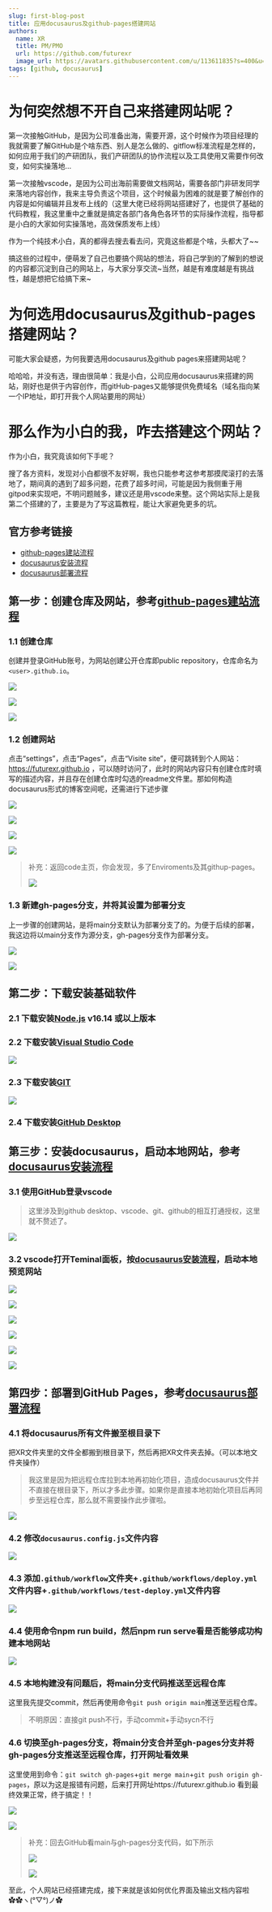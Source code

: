```yaml
---
slug: first-blog-post
title: 应用docusaurus及github-pages搭建网站
authors:
  name: XR
  title: PM/PMO
  url: https://github.com/futurexr
  image_url: https://avatars.githubusercontent.com/u/113611835?s=400&u=3e8d3816236fbdb5190d3bda17f52e3d7ffc5a4b&v=4
tags: [github, docusaurus]
---
```


# 为何突然想不开自己来搭建网站呢？

第一次接触GitHub，是因为公司准备出海，需要开源，这个时候作为项目经理的我就需要了解GitHub是个啥东西、别人是怎么做的、gitflow标准流程是怎样的，如何应用于我们的产研团队，我们产研团队的协作流程以及工具使用又需要作何改变，如何实操落地…

第一次接触vscode，是因为公司出海前需要做文档网站，需要各部门非研发同学来落地内容创作，我来主导负责这个项目，这个时候最为困难的就是要了解创作的内容是如何编辑并且发布上线的（这里大佬已经将网站搭建好了，也提供了基础的代码教程，我这里重中之重就是搞定各部门各角色各环节的实际操作流程，指导都是小白的大家如何实操落地，高效保质发布上线）

作为一个纯技术小白，真的都得去搜去看去问，究竟这些都是个啥，头都大了~~

搞这些的过程中，便萌发了自己也要搞个网站的想法，将自己学到的了解到的想说的内容都沉淀到自己的网站上，与大家分享交流~当然，越是有难度越是有挑战性，越是想把它给搞下来~

# 为何选用docusaurus及github-pages搭建网站？

可能大家会疑惑，为何我要选用docusaurus及github pages来搭建网站呢？

哈哈哈，并没有选，理由很简单：我是小白，公司应用docusaurus来搭建的网站，刚好也是供于内容创作，而gitHub-pages又能够提供免费域名（域名指向某一个IP地址，即打开我个人网站要用的网址）

# 那么作为小白的我，咋去搭建这个网站？

作为小白，我究竟该如何下手呢？

搜了各方资料，发现对小白都很不友好啊，我也只能参考这参考那摸爬滚打的去落地了，期间真的遇到了超多问题，花费了超多时间，可能是因为我侧重于用gitpod来实现吧，不明问题贼多，建议还是用vscode来整。这个网站实际上是我第二个搭建的了，主要是为了写这篇教程，能让大家避免更多的坑。

## 官方参考链接

* [github-pages建站流程](https://docs.github.com/en/pages/getting-started-with-github-pages/creating-a-github-pages-site)
* [docusaurus安装流程](https://docusaurus.io/zh-CN/docs/installation)
* [docusaurus部署流程](https://docusaurus.io/zh-CN/docs/deployment#deploying-to-github-pages)

## 第一步：创建仓库及网站，参考[github-pages建站流程](https://docs.github.com/en/pages/getting-started-with-github-pages/creating-a-github-pages-site)

### 1.1 创建仓库

创建并登录GitHub账号，为网站创建公开仓库即public repository，仓库命名为`<user>.github.io`。

![](./1.1-1.PNG)

![](./1.1-2.PNG)

![](./1.1-3.PNG)

### 1.2 创建网站

点击“settings”，点击“Pages”，点击“Visite site”，便可跳转到个人网站：https://futurexr.github.io
，可以随时访问了，此时的网站内容只有创建仓库时填写的描述内容，并且存在创建仓库时勾选的readme文件里。那如何构造docusaurus形式的博客空间呢，还需进行下述步骤

![](./1.2-1.JPEG)

![](./1.2-2.JPEG)

![](./1.2-3.PNG)

![](./1.2-4.PNG)

> 补充：返回code主页，你会发现，多了Enviroments及其githup-pages。
> 
> ![](./1.2-5.PNG)

### 1.3 新建gh-pages分支，并将其设置为部署分支

上一步骤的创建网站，是将main分支默认为部署分支了的。为便于后续的部署，我这边将以main分支作为源分支，gh-pages分支作为部署分支。

![](./1.3-1.JPEG)

![](./1.3-2.JPEG)

## 第二步：下载安装基础软件

### 2.1 下载安装[Node.js](https://nodejs.org/en/download/) v16.14 或以上版本

### 2.2 下载安装[Visual Studio Code](https://code.visualstudio.com/Download)

![](./2.2-1.JPEG)

### 2.3 下载安装[GIT](https://git-scm.com/downloads)

![](./2.3-1.JPEG)

### 2.4 下载安装[GitHub Desktop](https://desktop.github.com/)

## 第三步：安装docusaurus，启动本地网站，参考[docusaurus安装流程](https://docusaurus.io/zh-CN/docs/installation)

### 3.1 使用GitHub登录vscode

> 这里涉及到github desktop、vscode、git、github的相互打通授权，这里就不赘述了。

![](./3.1-1.PNG)

### 3.2 vscode打开Teminal面板，按[docusaurus安装流程](https://docusaurus.io/zh-CN/docs/installation)，启动本地预览网站

![](./3.2-1.JPEG)

![](./3.2-2.JPEG)

![](./3.2.3.JPEG)

![](./3.2.4.jpg)

![](./3.2.5.jpg)

![](./3.2.6.png)

## 第四步：部署到GitHub Pages，参考[docusaurus部署流程](https://docusaurus.io/zh-CN/docs/deployment#deploying-to-github-pages)

### 4.1 将docusaurus所有文件搬至根目录下

把XR文件夹里的文件全都搬到根目录下，然后再把XR文件夹去掉。（可以本地文件夹操作）

> 我这里是因为把远程仓库拉到本地再初始化项目，造成docusaurus文件并不直接在根目录下，所以才多此步骤。如果你是直接本地初始化项目后再同步至远程仓库，那么就不需要操作此步骤啦。

![](./4.1-1.png)

### 4.2 修改`docusaurus.config.js`文件内容

![](./4.2-1.png)

### 4.3 添加`.github/workflow`文件夹+`.github/workflows/deploy.yml`文件内容+`.github/workflows/test-deploy.yml`文件内容

![](./4.3-1.png)

### 4.4 使用命令npm run build，然后npm run serve看是否能够成功构建本地网站

![](./4.4-1.png)

### 4.5 本地构建没有问题后，将main分支代码推送至远程仓库

这里我先提交commit，然后再使用命令`git push origin main`推送至远程仓库。

> 不明原因：直接git push不行，手动commit+手动sycn不行

### 4.6 切换至gh-pages分支，将main分支合并至gh-pages分支并将gh-pages分支推送至远程仓库，打开网址看效果

这里使用到命令：`git switch gh-pages`+`git merge main`+`git push origin gh-pages`，原以为这是报错有问题，后来打开网址https://futurexr.github.io
看到最终效果正常，终于搞定！！

![](./4.6-1.jpg)

![](./4.6-2.png)

> 补充：回去GitHub看main与gh-pages分支代码，如下所示
> 
> ![](./4.6-3.png)
> 
> ![](./4.6-4.png)

至此，个人网站已经搭建完成，接下来就是该如何优化界面及输出文档内容啦✿✿ヽ(°▽°)ノ✿
